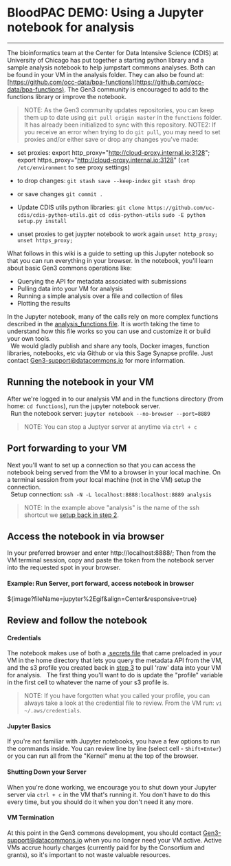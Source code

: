 # BloodPAC DEMO: Using a Jupyter notebook for analysis
* * *

The bioinformatics team at the Center for Data Intensive Science (CDIS) at University of Chicago has put together a starting python library and a sample analysis notebook to help jumpstart commons analyses.    Both can be found in your VM in the analysis folder.    They can also be found at: [https://github.com/occ-data/bpa-functions](https://github.com/occ-data/bpa-functions).    The Gen3 community is encouraged to add to the functions library or improve the notebook.  

> NOTE:   As the Gen3 community updates repositories, you can keep them up to date using `git pull origin master` in the `functions` folder.   It has already been initialized to sync with this repository.
> NOTE2: If you receive an error when trying to do `git pull`, you may need to set proxies and/or either save or drop any changes you've made:

* set proxies:
export http_proxy="http://cloud-proxy.internal.io:3128";
export https_proxy="http://cloud-proxy.internal.io:3128"
(`cat /etc/environment` to see proxy settings)

* to drop changes:
 `git stash save --keep-index`
 `git stash drop`

* or save changes
`git commit .`

* Update CDIS utils python libraries:
`git clone https://github.com/uc-cdis/cdis-python-utils.git`
`cd cdis-python-utils`
`sudo -E python setup.py install`

* unset proxies to get juypter notebook to work again
`unset http_proxy;`
`unset https_proxy;`



What follows in this wiki is a guide to setting up this Jupyter notebook so that you can run everything in your browser.   In the notebook, you'll learn about basic Gen3 commons operations like:  

* Querying the API for metadata associated with submissions
* Pulling data into your VM for analysis
* Running a simple analysis over a file and collection of files
* Plotting the results

In the Jupyter notebook, many of the calls rely on more complex functions described in the [analysis_functions file](https://github.com/occ-data/bpa-functions/blob/master/analysis_functions_v2.py).   It is worth taking the time to understand how this file works so you can use and customize it or build your own tools.    
&nbsp;
We would gladly publish and share any tools, Docker images, function libraries, notebooks, etc via Github or via this Sage Synapse profile.   Just contact Gen3-support@datacommons.io for more information.

## Running the notebook in your VM

After we're logged in to our analysis VM and in the functions directory (from home: `cd functions`), run the jupyter notebook server.  
&nbsp;
Run the notebook server: ```jupyter notebook --no-browser --port=8889```

>NOTE:   You can stop a Juptyer server at anytime via `ctrl + c`

## Port forwarding to your VM

Next you'll want to set up a connection so that you can access the notebook being served from the VM to a browser in your local machine.   On a terminal session from your local machine (not in the VM) setup the connection.   
&nbsp;
Setup connection:   `ssh -N -L localhost:8888:localhost:8889 analysis`

> NOTE:   In the example above "analysis" is the name of the ssh shortcut we [setup back in step 2](https://www.synapse.org/#!Synapse:syn8011461/wiki/414184).

## Access the notebook in via browser

In your preferred browser and enter http://localhost:8888/;   Then from the VM terminal session, copy and paste the token from the notebook server into the requested spot in your browser.

#### Example:   Run Server, port forward, access notebook in browser
${image?fileName=jupyter%2Egif&align=Center&responsive=true}

## Review and follow the notebook

#### Credentials

The notebook makes use of both a [.secrets file](https://www.synapse.org/#!Synapse:syn8011461/wiki/415875) that came preloaded in your VM in the home directory that lets you query the metadata API from the VM, and the s3 profile you created back in [step 3](https://www.synapse.org/#!Synapse:syn8011461/wiki/415865) to pull 'raw' data into your VM for analysis.
&nbsp;
The first thing you'll want to do is update the "profile" variable in the first cell to whatever the name of your s3 profile is.       

>NOTE:  If you have forgotten what you called your profile, you can always take a look at the credential file to review.  From the VM run:  `vi ~/.aws/credentials`.  

#### Jupyter Basics
If you're not familiar with Jupyter notebooks, you have a few options to run the commands inside.   You can review line by line (select cell - `Shift+Enter`) or you can run all from the "Kernel" menu at the top of the browser.   

#### Shutting Down your Server
When you're done working, we encourage you to shut down your Jupyter server via `ctrl + c` in the VM that's running it.  You don't have to do this every time, but you should do it when you don't need it any more.   

#### VM Termination
At this point in the Gen3 commons development, you should contact Gen3-support@datacommons.io when you no longer need your VM active.   Active VMs accrue hourly charges (currently paid for by the Consortium and grants), so it's important to not waste valuable resources.   
